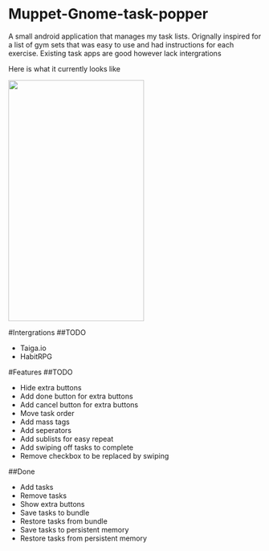 # Muppet-Gnome-task-popper
A small android application that manages my task lists. 
Orignally inspired for a list of gym sets that was easy to use and had instructions for each exercise.
Existing task apps are good however lack intergrations

Here is what it currently looks like

<img width=270 height=480 src="http://i.imgur.com/cxEqE1H.png"/>

#Intergrations
##TODO
- Taiga.io
- HabitRPG

#Features
##TODO
- Hide extra buttons
- Add done button for extra buttons
- Add cancel button for extra buttons
- Move task order
- Add mass tags
- Add seperators
- Add sublists for easy repeat
- Add swiping off tasks to complete
- Remove checkbox to be replaced by swiping

##Done
- Add tasks
- Remove tasks
- Show extra buttons
- Save tasks to bundle
- Restore tasks from bundle
- Save tasks to persistent memory
- Restore tasks from persistent memory
